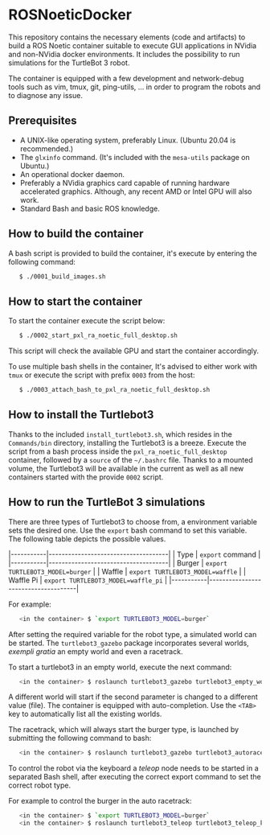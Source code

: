 # ROSNoeticDocker
This repository contains the necessary elements (code and artifacts) to build a
ROS Noetic container suitable to execute GUI applications in NVidia and
non-NVidia docker environments. It includes the possibility to run simulations
for the TurtleBot 3 robot.

The container is equipped with a few development and network-debug tools such as
vim, tmux, git, ping-utils, ... in order to program the robots and to diagnose
any issue.


## Prerequisites
* A UNIX-like operating system, preferably Linux. (Ubuntu 20.04 is recommended.)
* The `glxinfo` command. (It's included with the `mesa-utils` package on Ubuntu.)
* An operational docker daemon.
* Preferably a NVidia graphics card capable of running hardware accelerated
  graphics. Although, any recent AMD or Intel GPU will also work.
* Standard Bash and basic ROS knowledge.

## How to build the container
A bash script is provided to build the container, it's execute by entering the
following command:

```bash
   $ ./0001_build_images.sh
```

## How to start the container
To start the container execute the script below:

```bash
   $ ./0002_start_pxl_ra_noetic_full_desktop.sh
```
This script will check the available GPU and start the container accordingly.

To use multiple bash shells in the container, It's advised to either work with
`tmux` or execute the script with prefix `0003` from the host:

```bash
   $ ./0003_attach_bash_to_pxl_ra_noetic_full_desktop.sh
```

## How to install the Turtlebot3
Thanks to the included `install_turtlebot3.sh`, which resides in the
`Commands/bin` directory, installing the Turtlebot3 is a breeze.  Execute the
script from a bash process inside the `pxl_ra_noetic_full_desktop` container,
followed by a `source` of the `~/.bashrc` file.  Thanks to a mounted volume, the
Turtlebot3 will be available in the current as well as all new containers
started with the provide `0002` script.

## How to run the TurtleBot 3 simulations
There are three types of Turtlebot3 to choose from, a environment variable sets
the desired one. Use the `export` bash command to set this variable.  The
following table depicts the possible values.

|-----------|-------------------------------------|
| Type      | `export` command                    |
|-----------|-------------------------------------|
| Burger    | `export TURTLEBOT3_MODEL=burger`    |
| Waffle    | `export TURTLEBOT3_MODEL=waffle`    |
| Waffle Pi | `export TURTLEBOT3_MODEL=waffle_pi` |
|-----------|-------------------------------------|

For example:
```bash
   <in the container> $ `export TURTLEBOT3_MODEL=burger`
```

After setting the required variable for the robot type, a simulated world can be
started. The `turtlebot3_gazebo` package incorporates several worlds, *exempli
gratia* an empty world and even a racetrack.

To start a turtlebot3 in an empty world, execute the next command:

```bash
   <in the container> $ roslaunch turtlebot3_gazebo turtlebot3_empty_world.launch
```

A different world will start if the second parameter is changed to a different
value (file). The container is equipped with auto-completion. Use the `<TAB>`
key to automatically list all the existing worlds.

The racetrack, which will always start the burger type, is launched by
submitting the following command to bash:

```bash
   <in the container> $ roslaunch turtlebot3_gazebo turtlebot3_autorace_2020.launch 	
```

To control the robot via the keyboard a *teleop* node needs to be started in a
separated Bash shell, after executing the correct export command to set the
correct robot type.

For example to control the burger in the auto racetrack:
```bash
   <in the container> $ `export TURTLEBOT3_MODEL=burger`
   <in the container> $ roslaunch turtlebot3_teleop turtlebot3_teleop_key.launch
```
